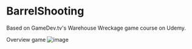 # BarrelShooting
Based on GameDev.tv's Warehouse Wreckage game course on Udemy.

Overview game
![image](https://github.com/user-attachments/assets/61bc7442-0532-4509-a553-4ad7d1549b9f)
